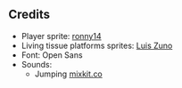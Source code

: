 

## Credits
* Player sprite: [ronny14](https://www.youtube.com/user/pizzaguy14)
* Living tissue platforms sprites: [Luis Zuno](https://www.patreon.com/ansimuz)
* Font: Open Sans
* Sounds:
    * Jumping [mixkit.co](https://mixkit.co/free-sound-effects)